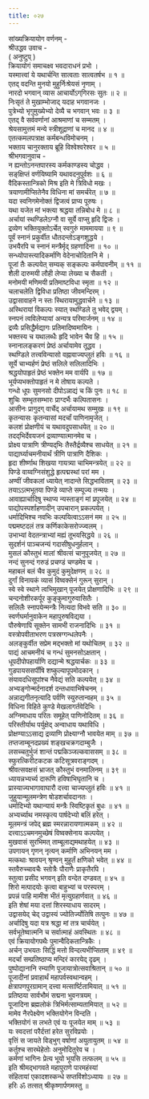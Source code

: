 ```yaml
---
title: ०२७
---
```

सांख्यक्रियायोग वर्णनम् -  
श्रीउद्धव उवाच -  
( अनुष्टुप् )  
क्रियायोगं समाचक्ष्व भवदाराधनं प्रभो ।  
यस्मात्त्वां ये यथार्चन्ति सात्वताः सात्वतर्षभ ॥ १ ॥  
एतद् वदन्ति मुनयो मुहुर्निःश्रेयसं नृणाम् ।  
नारदो भगवान् व्यास आचार्योऽग्‌गिरसः सुतः ॥ २ ॥  
निःसृतं ते मुखाम्भोजाद् यदाह भगवानजः ।  
पुत्रेभ्यो भृगुमुख्येभ्यो देव्यै च भगवान् भवः ॥ ३ ॥  
एतद् वै सर्ववर्णानां आश्रमाणां च सम्मतम् ।  
श्रेयसामुत्तमं मन्ये स्त्रीशूद्राणां च मानद ॥ ४ ॥  
एतत्कमलपत्राक्ष कर्मबन्धविमोचनम् ।  
भक्ताय चानुरक्ताय ब्रूहि विश्वेश्वरेश्वर ॥ ५ ॥  
श्रीभगवानुवाच -  
न ह्यन्तोऽनन्तपारस्य कर्मकाण्डस्य चोद्धव ।  
सङ्‌क्षिप्तं वर्णयिष्यामि यथावदनुपूर्वशः ॥ ६ ॥  
वैदिकस्तान्त्रिको मिश्र इति मे त्रिविधो मखः ।  
त्रयाणामीप्सितेनैव विधिना मां समर्चरेत् ॥ ७ ॥  
यदा स्वनिगमेनोक्तं द्विजत्वं प्राप्य पूरुषः ।  
यथा यजेत मां भक्त्या श्रद्धया तन्निबोध मे ॥ ८ ॥  
अर्चायां स्थण्डिलेऽग्नौ वा सूर्ये वाप्सु हृदि द्विजः ।  
द्रव्येण भक्तियुक्तोऽर्चेत् स्वगुरुं माममायया ॥ ९ ॥  
पूर्वं स्नानं प्रकुर्वीत धौतदन्तोऽङ्गशुद्धये ।  
उभयैरपि च स्नानं मन्त्रैर्मृद् ग्रहणादिना ॥ १० ॥  
सन्ध्योपास्त्यादिकर्माणि वेदेनाचोदितानि मे ।  
पूजां तैः कल्पयेत् सम्यक् सङ्कल्पः कर्मपावनीम् ॥ ११ ॥  
शैली दारुमयी लौही लेप्या लेख्या च सैकती ।  
मनोमयी मणिमयी प्रतिमाष्टविधा स्मृता ॥ १२ ॥  
चलाचलेति द्विविधा प्रतिष्ठा जीवमन्दिरम् ।  
उद्वासावाहने न स्तः स्थिरायामुद्धवार्चने ॥ १३ ॥  
अस्थिरायां विकल्पः स्यात् स्थण्डिले तु भवेद् द्वयम् ।  
स्नपनं त्वविलेप्यायां अन्यत्र परिमार्जनम् ॥ १४ ॥  
द्रव्यैः प्रसिद्धैर्मद्यागः प्रतिमादिष्वमायिनः ।  
भक्तस्य च यथालब्धैः हृदि भावेन चैव हि ॥ १५ ॥  
स्नानालङ्करणं प्रेष्ठं अर्चायामेव तूद्धव ।  
स्थण्डिले तत्त्वविन्यासो वह्नावाज्यप्लुतं हविः ॥ १६ ॥  
सूर्ये चाभ्यर्हणं प्रेष्ठं सलिले सलिलादिभिः ।  
श्रद्धयोपाहृतं प्रेष्ठं भक्तेन मम वार्यपि ॥ १७ ॥  
भूर्यप्यभक्तोपाहृतं न मे तोषाय कल्पते ।  
गन्धो धूपः सुमनसो दीपोऽन्नाद्यं च किं पुनः ॥ १८ ॥  
शुचिः सम्भृतसम्भारः प्राग्दर्भैः कल्पितासनः ।  
आसीनः प्रागुदग् वार्चेद् अर्चायामथ सम्मुखः ॥ १९ ॥  
कृतन्यासः कृतन्यासां मदर्चां पाणिनामृजेत् ।  
कलशं प्रोक्षणीयं च यथावदुपसाधयेत् ॥ २० ॥  
तदद्‌भिर्देवयजनं द्रव्याण्यात्मानमेव च ।  
प्रोक्ष्य पात्राणि त्रीण्यद्‌भिः तैस्तैर्द्रव्यैश्च साधयेत् ॥ २१ ॥  
पाद्यार्घ्याचमनीयार्थं त्रीणि पात्राणि दैशिकः ।  
हृदा शीर्ष्णाथ शिखया गायत्र्या चाभिमन्त्रयेत् ॥ २२ ॥  
पिण्डे वाय्वग्निसंशुद्धे हृत्पद्मस्थां परां मम ।  
अण्वीं जीवकलां ध्यायेत् नादान्ते सिद्धभाविताम् ॥ २३ ॥  
तयाऽऽत्मभूतया पिण्डे व्याप्ते सम्पूज्य तन्मयः ।  
आवाह्यार्चादिषु स्थाप्य न्यस्ताङ्गं मां प्रपूजयेत् ॥ २४ ॥  
पाद्योपस्पर्शाहणादीन् उपचारान् प्रकल्पयेत् ।  
धर्मादिभिश्च नवभिः कल्पयित्वाऽऽसनं मम ॥ २५ ॥  
पद्ममष्टदलं तत्र कर्णिकाकेसरोज्ज्वलम् ।  
उभाभ्यां वेदतन्त्राभ्यां मह्यं तूभयसिद्धये ॥ २६ ॥  
सुदर्शनं पाञ्चजन्यं गदासीषुधनुर्हलान् ।  
मुसलं कौस्तुभं मालां श्रीवत्सं चानुपूजयेत् ॥ २७ ॥  
नन्दं सुनन्दं गरुडं प्रचण्डं चण्डमेव च ।  
महाबलं बलं चैव कुमुदं कुमुदेक्षणम् ॥ २८ ॥  
दुर्गां विनायकं व्यासं विष्वक्सेनं गुरून् सुरान् ।  
स्वे स्वे स्थाने त्वभिमुखान् पूजयेत् प्रोक्षणादिभिः ॥ २९ ॥  
चन्दनोशीरकर्पूर कुङ्कुमागुरुवासितैः ।  
सलिलैः स्नापयेन्मन्त्रैः नित्यदा विभवे सति ॥ ३० ॥  
स्वर्णघर्मानुवाकेन महापुरुषविद्यया ।  
पौरुषेणापि सूक्तेन सामभी राजनादिभिः ॥ ३१ ॥  
वस्त्रोपवीताभरण पत्रस्रग्गन्धलेपनैः ।  
अलङ्कुर्वीत सप्रेम मद्भक्तो मां यथोचितम् ॥ ३२ ॥  
पाद्यं आचमनीयं च गन्धं सुमनसोऽक्षतान् ।  
धूपदीपोपहार्याणि दद्यान्मे श्रद्धयार्चकः ॥ ३३ ॥  
गुडपायससर्पींषि शष्कुल्यापूपमोदकान् ।  
संयावदधिसूपांश्च नैवेद्यं सति कल्पयेत् ॥ ३४ ॥  
अभ्यङ्गोन्मर्दनादर्श दन्तधावाभिषेचनम् ।  
अन्नाद्यगीतनृत्यादि पर्वणि स्युरुतान्वहम् ॥ ३५ ॥  
विधिना विहिते कुण्डे मेखलागर्तवेदिभिः ।  
अग्निमाधाय परितः समूहेत् पाणिनोदितम् ॥ ३६ ॥  
परिस्तीर्याथ पर्युक्षेद् अन्वाधाय यथाविधि ।  
प्रोक्षण्याऽऽसाद्य द्रव्याणि प्रोक्ष्याग्नौ भावयेत माम् ॥ ३७ ॥  
तप्तजाम्बूनदप्रख्यं शङ्खचक्रगदाम्बुजैः ।  
लसच्चतुर्भुजं शान्तं पद्मकिञ्जल्कवाससम् ॥ ३८ ॥  
स्फुरत्किरीटकटक कटिसूत्रवराङ्गदम् ।  
श्रीवत्सवक्षसं भ्राजत् कौस्तुभं वनमालिनम् ॥ ३९ ॥  
ध्यायन्नभ्यर्च्य दारूणि हविषाभिघृतानि च ।  
प्रास्याज्यभागावाघारौ दत्त्वा चाज्यप्लुतं हविः ॥ ४१ ॥  
जुहुयान्मूलमन्त्रेण षोडशर्चावदानतः ।  
धर्मादिभ्यो यथान्यायं मन्त्रैः स्विष्टिकृतं बुधः ॥ ४१ ॥  
अभ्यर्च्याथ नमस्कृत्य पार्षदेभ्यो बलिं हरेत् ।  
मूलमन्त्रं जपेद् ब्रह्म स्मरन्नारायणात्मकम् ॥ ४२ ॥  
दत्त्वाऽऽचमनमुच्छेषं विष्वक्सेनाय कल्पयेत् ।  
मुखवासं सुरभिमत् ताम्बूलाद्यमथाहयेत् ॥ ४३ ॥  
उपगायन् गृणन् नृत्यन् कर्माणि अभिनयन् मम ।  
मत्कथाः श्रावयन् श्रृण्वन् मुहूर्तं क्षणिको भवेत् ॥ ४४ ॥  
स्तवैरुच्चावचैः स्तोत्रैः पौराणैः प्राकृतैरपि ।  
स्तुत्वा प्रसीद भगवन् इति वन्देत दण्डवत् ॥ ४५ ॥  
शिरो मत्पादयोः कृत्वा बाहुभ्यां च परस्परम् ।  
प्रपन्नं पाहि मामीश भीतं मृत्युग्रहार्णवात् ॥ ४६ ॥  
इति शेषां मया दत्तां शिरस्याधाय सादरम् ।  
उद्वासयेद् चेद् उद्वास्यं ज्योतिर्ज्योतिषि तत्पुनः ॥ ४७ ॥  
अर्चादिषु यदा यत्र श्रद्धा मां तत्र चार्चयेत् ।  
सर्वभूतेष्वात्मनि च सर्वात्माहं अवस्थितः ॥ ४८ ॥  
एवं क्रियायोगपथैः पुमान्वैदिकतान्त्रिकैः ।  
अर्चन् उभयतः सिद्धिं मत्तो विन्दत्यभीप्सिताम् ॥ ४९ ॥  
मदर्चां सम्प्रतिष्ठाप्य मन्दिरं कारयेद् दृढम् ।  
पुष्पोद्यानानि रम्याणि पूजायात्रोत्सवाश्रितान् ॥ ५० ॥  
पूजादीनां प्रवाहार्थं महापर्वस्वथान्वहम् ।  
क्षेत्रापणपुरग्रामान् दत्त्वा मत्सार्ष्टितामियात् ॥ ५१ ॥  
प्रतिष्ठया सार्वभौमं सद्मना भुवनत्रयम् ।  
पूजादिना ब्रह्मलोकं त्रिभिर्मत्साम्यतामियात् ॥ ५२ ॥  
मामेव नैरपेक्ष्येण भक्तियोगेन विन्दति ।  
भक्तियोगं स लभते एवं यः पूजयेत माम् ॥ ५३ ॥  
यः स्वदत्तां परैर्दत्तां हरेत सुरविप्रयोः ।  
वृत्तिं स जायते विड्भुग् वर्षाणां अयुतायुतम् ॥ ५४ ॥  
कर्तुश्च सारथेहेतोः अनुमोदितुरेव च ।  
कर्मणां भागिनः प्रेत्य भूयो भूयसि तत्फलम् ॥ ५५ ॥  
इति श्रीमद्भागवते महापुराणे पारमहंस्यां  
संहितायां एकादशस्कन्धे सप्तविंशोऽध्यायः ॥ २७ ॥  
हरिः ॐ तत्सत् श्रीकृष्णार्पणमस्तु ॥